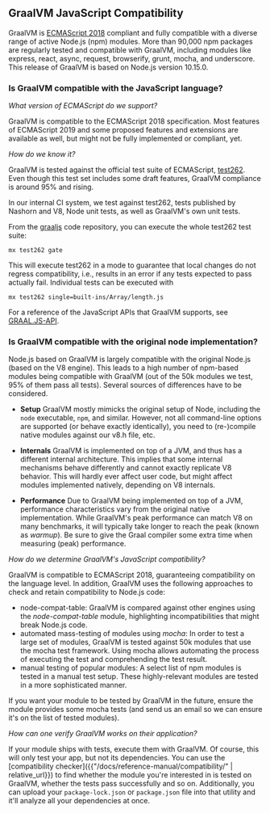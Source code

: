 ## GraalVM JavaScript Compatibility

GraalVM is [ECMAScript 2018](http://www.ecma-international.org/ecma-262/9.0/index.html) compliant and fully compatible with a diverse range of active Node.js (npm) modules.
More than 90,000 npm packages are regularly tested and compatible with GraalVM, including modules like express, react, async, request, browserify, grunt, mocha, and underscore.
This release of GraalVM is based on Node.js version 10.15.0.

### Is GraalVM compatible with the JavaScript language?

_What version of ECMAScript do we support?_

GraalVM is compatible to the ECMAScript 2018 specification.
Most features of ECMAScript 2019 and some proposed features and extensions are available as well, but might not be fully implemented or compliant, yet.

_How do we know it?_

GraalVM is tested against the official test suite of ECMAScript, [test262](https://github.com/tc39/test262).
Even though this test set includes some draft features, GraalVM compliance is around 95% and rising.

In our internal CI system, we test against test262, tests published by Nashorn and V8, Node unit tests, as well as GraalVM's own unit tests.

From the [graaljs](https://github.com/graalvm/graaljs) code repository, you can execute the whole test262 test suite:
```
mx test262 gate
```

This will execute test262 in a mode to guarantee that local changes do not regress compatibility, i.e., results in an error if any tests expected to pass actually fail.
Individual tests can be executed with
```
mx test262 single=built-ins/Array/length.js
```

For a reference of the JavaScript APIs that GraalVM supports, see [GRAAL.JS-API](https://github.com/graalvm/graaljs/blob/master/docs/user/JavaScriptCompatibility.md).

### Is GraalVM compatible with the original node implementation?

Node.js based on GraalVM is largely compatible with the original Node.js (based on the V8 engine).
This leads to a high number of npm-based modules being compatible with GraalVM (out of the 50k modules we test, 95% of them pass all tests).
Several sources of differences have to be considered.

- **Setup**
GraalVM mostly mimicks the original setup of Node, including the `node` executable, `npm`, and similar. However, not all command-line options are supported (or behave exactly identically), you need to (re-)compile native modules against our v8.h file, etc.

- **Internals**
GraalVM is implemented on top of a JVM, and thus has a different internal architecture. This implies that some internal mechanisms behave differently and cannot exactly replicate V8 behavior. This will hardly ever affect user code, but might affect modules implemented natively, depending on V8 internals.

- **Performance**
Due to GraalVM being implemented on top of a JVM, performance characteristics vary from the original native implementation. While GraalVM's peak performance can match V8 on many benchmarks, it will typically take longer to reach the peak (known as _warmup_). Be sure to give the Graal compiler some extra time when measuring (peak) performance.

_How do we determine GraalVM's JavaScript compatibility?_

GraalVM is compatible to ECMAScript 2018, guaranteeing compatibility on the language level.
In addition, GraalVM uses the following approaches to check and retain compatibility to Node.js code:

* node-compat-table: GraalVM is compared against other engines using the _node-compat-table_ module, highlighting incompatibilities that might break Node.js code.
* automated mass-testing of modules using _mocha_: In order to test a large set of modules, GraalVM is tested against 50k modules that use the mocha test framework. Using mocha allows automating the process of executing the test and comprehending the test result.
* manual testing of popular modules: A select list of npm modules is tested in a manual test setup. These highly-relevant modules are tested in a more sophisticated manner.

If you want your module to be tested by GraalVM in the future, ensure the module provides some mocha tests (and send us an email so we can ensure it's on the list of tested modules).

_How can one verify GraalVM works on their application?_

If your module ships with tests, execute them with GraalVM.
Of course, this will only test your app, but not its dependencies.
You can use the [compatibility checker]({{"/docs/reference-manual/compatibility/" | relative_url}}) to find whether the module you're interested in is tested on GraalVM, whether the tests pass successfully and so on.
Additionally, you can upload your `package-lock.json` or `package.json` file into that utility and it'll analyze all your dependencies at once.
